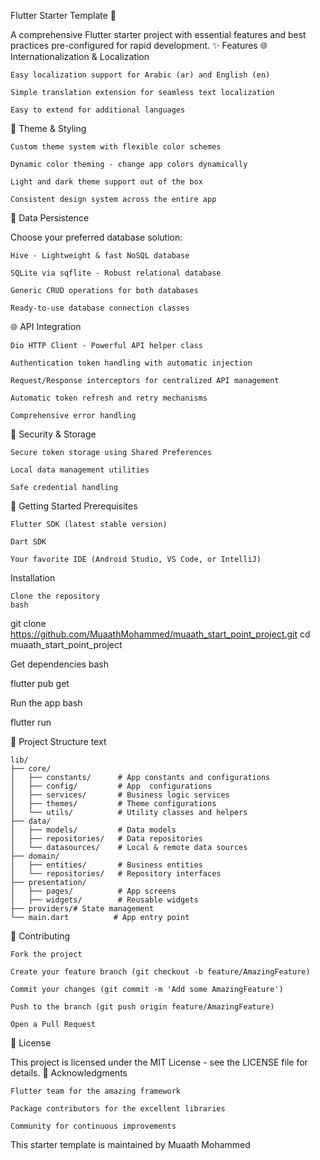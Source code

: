 Flutter Starter Template 🚀

A comprehensive Flutter starter project with essential features and best practices pre-configured for rapid development.
✨ Features
🌐 Internationalization & Localization

    Easy localization support for Arabic (ar) and English (en)

    Simple translation extension for seamless text localization

    Easy to extend for additional languages

🎨 Theme & Styling

    Custom theme system with flexible color schemes

    Dynamic color theming - change app colors dynamically

    Light and dark theme support out of the box

    Consistent design system across the entire app

💾 Data Persistence

Choose your preferred database solution:

    Hive - Lightweight & fast NoSQL database

    SQLite via sqflite - Robust relational database

    Generic CRUD operations for both databases

    Ready-to-use database connection classes

🌐 API Integration

    Dio HTTP Client - Powerful API helper class

    Authentication token handling with automatic injection

    Request/Response interceptors for centralized API management

    Automatic token refresh and retry mechanisms

    Comprehensive error handling

🔐 Security & Storage

    Secure token storage using Shared Preferences

    Local data management utilities

    Safe credential handling

🚀 Getting Started
Prerequisites

    Flutter SDK (latest stable version)

    Dart SDK

    Your favorite IDE (Android Studio, VS Code, or IntelliJ)

Installation

    Clone the repository
    bash

git clone https://github.com/MuaathMohammed/muaath_start_point_project.git
cd muaath_start_point_project

Get dependencies
bash

flutter pub get

Run the app
bash

flutter run

📁 Project Structure
text

    lib/
    ├── core/
    │   ├── constants/      # App constants and configurations
    │   ├── config/         # App  configurations
    │   ├── services/       # Business logic services
    │   ├── themes/         # Theme configurations
    │   └── utils/          # Utility classes and helpers
    ├── data/
    │   ├── models/         # Data models
    │   ├── repositories/   # Data repositories
    │   └── datasources/    # Local & remote data sources
    ├── domain/
    │   ├── entities/       # Business entities
    │   └── repositories/   # Repository interfaces
    ├── presentation/
    │   ├── pages/          # App screens
    │   ├── widgets/        # Reusable widgets
    ├── providers/# State management
    └── main.dart          # App entry point

🤝 Contributing

    Fork the project

    Create your feature branch (git checkout -b feature/AmazingFeature)

    Commit your changes (git commit -m 'Add some AmazingFeature')

    Push to the branch (git push origin feature/AmazingFeature)

    Open a Pull Request

📄 License

This project is licensed under the MIT License - see the LICENSE file for details.
🙏 Acknowledgments

    Flutter team for the amazing framework

    Package contributors for the excellent libraries

    Community for continuous improvements

This starter template is maintained by Muaath Mohammed

